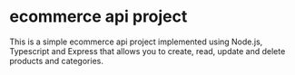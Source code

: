 # ecommerce api project

This is a simple ecommerce api project implemented using Node.js, Typescript and Express that allows you to create, read, update and delete products and categories.


